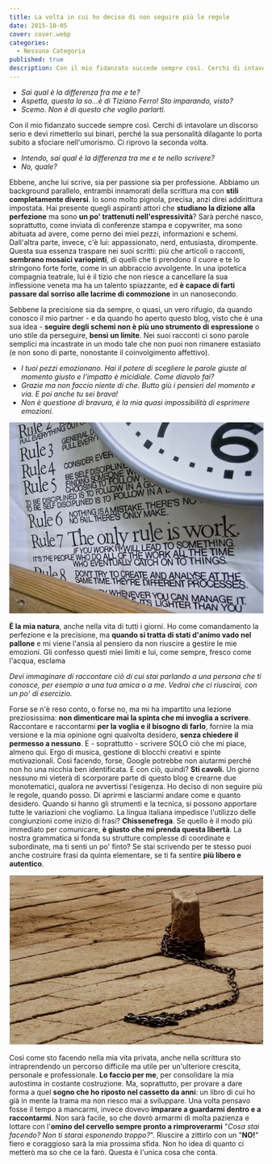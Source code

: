 ```yaml
---
title: La volta in cui ho deciso di non seguire più le regole
date: 2015-10-05
cover: cover.webp
categories:
  - Nessuna Categoria
published: true
description: Con il mio fidanzato succede sempre così. Cerchi di intavolare un discorso serio e devi rimetterlo sui binari, perché la sua personalità dilagante lo porta subito a sfociare nell'umorismo. Ci riprovo la seconda volta.
---
```

- _Sai qual è la differenza fra me e te?_
- _Aspetta, questa la so...è di Tiziano Ferro! Sto imparando, visto?_
- _Scemo. Non è di questo che voglio parlarti._

Con il mio fidanzato succede sempre così. Cerchi di intavolare un discorso serio e devi rimetterlo sui binari, perché la sua personalità dilagante lo porta subito a sfociare nell'umorismo. Ci riprovo la seconda volta.

- _Intendo, sai qual è la differenza tra me e te nello scrivere?_
- _No, quale?_

Ebbene, anche lui scrive, sia per passione sia per professione. Abbiamo un background parallelo, entrambi innamorati della scrittura ma con **stili completamente diversi**. Io sono molto pignola, precisa, anzi direi addirittura impostata. Hai presente quegli aspiranti attori che **studiano la dizione alla perfezione** ma sono **un po' trattenuti nell'espressività**? Sarà perché nasco, soprattutto, come inviata di conferenze stampa e copywriter, ma sono abituata ad avere, come perno dei miei pezzi, informazioni e schemi. Dall'altra parte, invece, c'è lui: appassionato, nerd, entusiasta, dirompente. Questa sua essenza traspare nei suoi scritti: più che articoli o racconti, **sembrano mosaici variopinti**, di quelli che ti prendono il cuore e te lo stringono forte forte, come in un abbraccio avvolgente. In una ipotetica compagnia teatrale, lui è il tizio che non riesce a cancellare la sua inflessione veneta ma ha un talento spiazzante, ed **è capace di farti passare dal sorriso alle lacrime di commozione** in un nanosecondo.

Sebbene la precisione sia da sempre, o quasi, un vero rifugio, da quando conosco il mio partner - e da quando ho aperto questo blog, visto che è una sua idea - **seguire degli schemi non è più uno strumento di espressione** o uno stile da perseguire, **bensì un limite**. Nei suoi racconti ci sono parole semplici ma incastrate in un modo tale che non puoi non rimanere estasiato (e non sono di parte, nonostante il coinvolgimento affettivo).

- _I tuoi pezzi emozionano. Hai il potere di scegliere le parole giuste al momento giusto e l'impatto è micidiale. Come diavolo fai?_
- _Grazie ma non faccio niente di che. Butto giù i pensieri del momento e via. E poi anche tu sei brava!_
- _Non è questione di bravura, è la mia quasi impossibilità di esprimere emozioni._

![Immagine](./Tra_Musica_e_Parole_Non_Seguire_Le_Regole_3.webp)

**È la mia natura**, anche nella vita di tutti i giorni. Ho come comandamento la perfezione e la precisione, ma **quando si tratta di stati d'animo vado nel pallone** e mi viene l'ansia al pensiero da non riuscire a gestire le mie emozioni. Gli confesso questi miei limiti e lui, come sempre, fresco come l'acqua, esclama

_Devi immaginare di raccontare ciò di cui stai parlando a una persona che ti conosce, per esempio a una tua amica o a me. Vedrai che ci riuscirai, con un po' di esercizio._

Forse se n'è reso conto, o forse no, ma mi ha impartito una lezione preziosissima: **non dimenticare mai la spinta che mi invoglia a scrivere**. Raccontare e raccontarmi **per la voglia e il bisogno di farlo**, fornire la mia versione e la mia opinione ogni qualvolta desidero, **senza chiedere il permesso a nessuno**. E - soprattutto - scrivere SOLO ciò che mi piace, almeno qui. Ergo di musica, gestione di blocchi creativi e spinte motivazionali. Così facendo, forse, Google potrebbe non aiutarmi perché non ho una nicchia ben identificata. E con ciò, quindi? **Sti cavoli.** Un giorno nessuno mi vieterà di scorporare parte di questo blog e crearne due monotematici, qualora ne avvertissi l'esigenza. Ho deciso di non seguire più le regole, quando posso. Di aprirmi e lasciarmi andare come e quanto desidero. Quando si hanno gli strumenti e la tecnica, si possono apportare tutte le variazioni che vogliamo. La lingua italiana impedisce l'utilizzo delle congiunzioni come inizio di frasi? **Chissenefrega**. Se quello è il modo più immediato per comunicare, **è giusto che mi prenda questa libertà**. La nostra grammatica si fonda su strutture complesse di coordinate e subordinate, ma ti senti un po' finto? Se stai scrivendo per te stesso puoi anche costruire frasi da quinta elementare, se ti fa sentire **più libero e autentico**.

![Immagine](./Tra_Musica_e_Parole_Non_Seguire_Le_Regole_2.webp)

Così come sto facendo nella mia vita privata, anche nella scrittura sto intraprendendo un percorso difficile ma utile per un'ulteriore crescita, personale e professionale. **Lo faccio per me**, per consolidare la mia autostima in costante costruzione. Ma, soprattutto, per provare a dare forma a quel **sogno che ho riposto nel cassetto da anni**: un libro di cui ho già in mente la trama ma non riesco mai a sviluppare. Una volta pensavo fosse il tempo a mancarmi, invece dovevo **imparare a guardarmi dentro e a raccontarmi**. Non sarà facile, so che dovrò armarmi di molta pazienza e lottare con l'**omino del cervello sempre pronto a rimproverarmi** "_Cosa stai facendo? Non ti starai esponendo troppo?_". Riuscire a zittirlo con un "**NO!**" fiero e coraggioso sarà la mia prossima sfida. Non ho idea di quanto ci metterò ma so che ce la farò. Questa è l'unica cosa che conta.